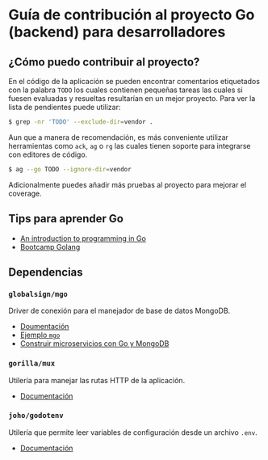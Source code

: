# Guía de contribución al proyecto Go (backend) para desarrolladores

## ¿Cómo puedo contribuir al proyecto?

En el código de la aplicación se pueden encontrar comentarios etiquetados con
la palabra `TODO` los cuales contienen pequeñas tareas las cuales si fuesen
evaluadas y resueltas resultarían en un mejor proyecto. Para ver la lista de
pendientes puede utilizar:

```sh
$ grep -nr 'TODO' --exclude-dir=vendor .
```

Aun que a manera de recomendación, es más conveniente utilizar herramientas como
`ack`, `ag` o `rg` las cuales tienen soporte para integrarse con editores de
código.

```sh
$ ag --go TODO --ignore-dir=vendor
```

Adicionalmente puedes añadir más pruebas al proyecto para mejorar el coverage.


## Tips para aprender Go

- [An introduction to programming in Go](https://www.golang-book.com/books/intro)
- [Bootcamp Golang](https://www.youtube.com/playlist?list=PLSak_q1UXfPrI6D67NF8ajfeJ6f7MH83S)


## Dependencias

### `globalsign/mgo`

Driver de conexión para el manejador de base de datos MongoDB.

- [Doumentación](https://godoc.org/github.com/globalsign/mgo)
- [Ejemplo `mgo`](https://gist.github.com/border/3489566)
- [Construir microservicios con Go y MongoDB](http://goinbigdata.com/how-to-build-microservice-with-mongodb-in-golang/)


### `gorilla/mux`

Utilería para manejar las rutas HTTP de la aplicación.

- [Documentación](http://www.gorillatoolkit.org/pkg/mux)


### `joho/godotenv`

Utilería que permite leer variables de configuración desde un archivo `.env`.

- [Documentación](https://github.com/joho/godotenv)
